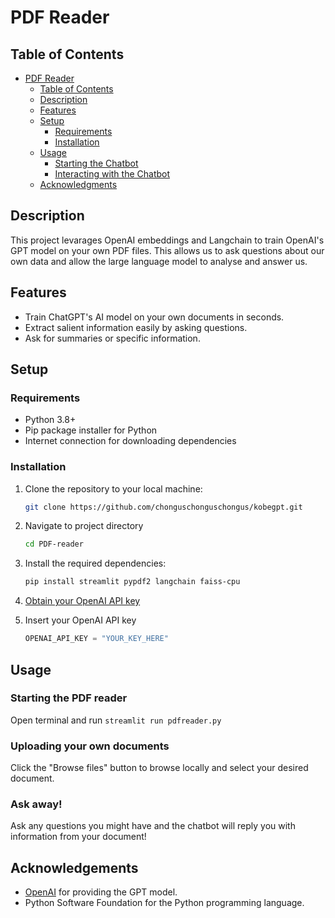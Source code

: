# PDF Reader
## Table of Contents
- [PDF Reader](#pdfreader)
  - [Table of Contents](#table-of-contents)
  - [Description](#description)
  - [Features](#features)
  - [Setup](#setup)
    - [Requirements](#requirements)
    - [Installation](#installation)
  - [Usage](#usage)
    - [Starting the Chatbot](#starting-the-chatbot)
    - [Interacting with the Chatbot](#interacting-with-the-chatbot)
  - [Acknowledgments](#acknowledgments)

## Description

This project levarages OpenAI embeddings and Langchain to train OpenAI's GPT model on your own PDF files. This allows us to ask questions about our own data and allow the large language model to analyse and answer us.

## Features

- Train ChatGPT's AI model on your own documents in seconds.
- Extract salient information easily by asking questions.
- Ask for summaries or specific information. 

## Setup

### Requirements

- Python 3.8+
- Pip package installer for Python
- Internet connection for downloading dependencies

### Installation

1. Clone the repository to your local machine:
   ```bash
   git clone https://github.com/chonguschonguschongus/kobegpt.git
   ```

2. Navigate to project directory
   ```bash
   cd PDF-reader
   ```

3. Install the required dependencies:
   ```bash
   pip install streamlit pypdf2 langchain faiss-cpu         
   ```

4. [Obtain your OpenAI API key](https://platform.openai.com/docs/quickstart?context=python)

5. Insert your OpenAI API key
   ```python
   OPENAI_API_KEY = "YOUR_KEY_HERE" 
   ```

## Usage
### Starting the PDF reader
Open terminal and run `streamlit run pdfreader.py`

### Uploading your own documents
Click the "Browse files" button to browse locally and select your desired document.

### Ask away!
Ask any questions you might have and the chatbot will reply you with information from your document!

## Acknowledgements 
-  [OpenAI](https://openai.com/product) for providing the GPT model.
-  Python Software Foundation for the Python programming language.



